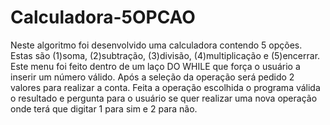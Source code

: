 # Calculadora-5OPCAO
Neste algoritmo foi desenvolvido uma calculadora contendo 5 opções. Estas são (1)soma, (2)subtração, (3)divisão, (4)multiplicação e (5)encerrar. Este menu foi feito dentro de um laço DO WHILE que força o usuário a inserir um número válido. Após a seleção da operação será pedido 2 valores para realizar a conta. Feita a operação escolhida o programa válida o resultado e pergunta para o usuário se quer realizar uma nova operação onde terá que digitar 1 para sim e 2 para não.
